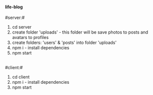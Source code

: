 #### life-blog

#server:#
  1. cd server
  2. create folder 'uploads' - this folder will be save photos to posts and avatars to profiles
  3. create folders: 'users' & 'posts' into folder 'uploads'
  4. npm i - install dependencies
  5. npm start <br/><br/>
  
#client:# <br/>
  1. cd client
  2. npm i - install dependencies
  3. npm start
